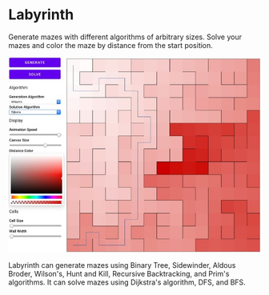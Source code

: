 # Labyrinth

Generate mazes with different algorithms of arbitrary sizes. Solve your mazes and color the maze by distance from the start position.

![alt text](https://raw.githubusercontent.com/harmchop/Labyrinth/master/resources/LabyrinthPreview.jpg)

Labyrinth can generate mazes using Binary Tree, Sidewinder, Aldous Broder, Wilson's, Hunt and Kill, Recursive Backtracking, and Prim's algorithms. It can solve mazes using Dijkstra's algorithm, DFS, and BFS.
